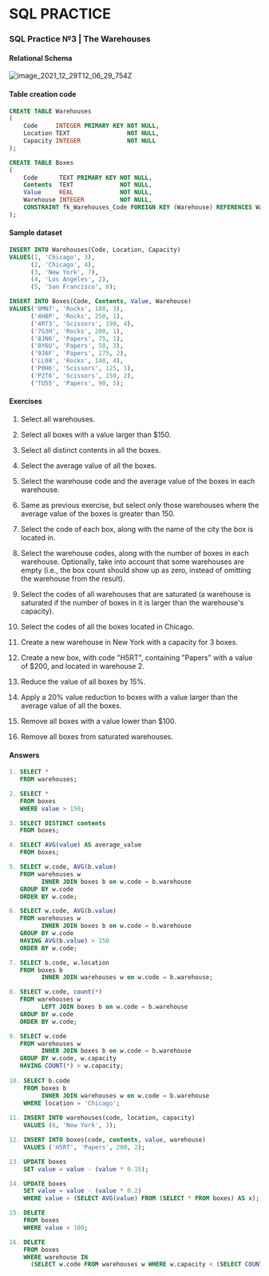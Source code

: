 # SQL PRACTICE

### SQL Practice №3 | The Warehouses

#### Relational Schema

![image_2021_12_29T12_06_29_754Z](https://user-images.githubusercontent.com/78149480/147871671-74d8d74a-b38c-4f97-a51f-4e36484d876c.png)

#### Table creation code

``` sql
CREATE TABLE Warehouses
(
    Code     INTEGER PRIMARY KEY NOT NULL,
    Location TEXT                NOT NULL,
    Capacity INTEGER             NOT NULL
);

CREATE TABLE Boxes
(
    Code      TEXT PRIMARY KEY NOT NULL,
    Contents  TEXT             NOT NULL,
    Value     REAL             NOT NULL,
    Warehouse INTEGER          NOT NULL,
    CONSTRAINT fk_Warehouses_Code FOREIGN KEY (Warehouse) REFERENCES Warehouses (Code)
);
 ```

#### Sample dataset

 ``` sql
INSERT INTO Warehouses(Code, Location, Capacity)
VALUES(1, 'Chicago', 3),
       (2, 'Chicago', 4),
       (3, 'New York', 7),
       (4, 'Los Angeles', 2),
       (5, 'San Francisco', 8);

INSERT INTO Boxes(Code, Contents, Value, Warehouse)
VALUES('0MN7', 'Rocks', 180, 3),
       ('4H8P', 'Rocks', 250, 1),
       ('4RT3', 'Scissors', 190, 4),
       ('7G3H', 'Rocks', 200, 1),
       ('8JN6', 'Papers', 75, 1),
       ('8Y6U', 'Papers', 50, 3),
       ('9J6F', 'Papers', 175, 2),
       ('LL08', 'Rocks', 140, 4),
       ('P0H6', 'Scissors', 125, 1),
       ('P2T6', 'Scissors', 150, 2),
       ('TU55', 'Papers', 90, 5);
 ```

#### Exercises

1. Select all warehouses.

2. Select all boxes with a value larger than $150.

3. Select all distinct contents in all the boxes.

4. Select the average value of all the boxes.

5. Select the warehouse code and the average value of the boxes in each warehouse.

6. Same as previous exercise, but select only those warehouses where the average value of the boxes is greater than 150.

7. Select the code of each box, along with the name of the city the box is located in.

8. Select the warehouse codes, along with the number of boxes in each warehouse. Optionally, take into account that some
   warehouses are empty (i.e., the box count should show up as zero, instead of omitting the warehouse from the result).

9. Select the codes of all warehouses that are saturated (a warehouse is saturated if the number of boxes in it is
   larger than the warehouse's capacity).

10. Select the codes of all the boxes located in Chicago.

11. Create a new warehouse in New York with a capacity for 3 boxes.

12. Create a new box, with code "H5RT", containing "Papers" with a value of $200, and located in warehouse 2.

13. Reduce the value of all boxes by 15%.

14. Apply a 20% value reduction to boxes with a value larger than the average value of all the boxes.

15. Remove all boxes with a value lower than $100.

16. Remove all boxes from saturated warehouses.

#### Answers

``` sql
1. SELECT *
   FROM warehouses;

2. SELECT *
   FROM boxes
   WHERE value > 150;

3. SELECT DISTINCT contents
   FROM boxes;

4. SELECT AVG(value) AS average_value
   FROM boxes;

5. SELECT w.code, AVG(b.value)
   FROM warehouses w
         INNER JOIN boxes b on w.code = b.warehouse
   GROUP BY w.code
   ORDER BY w.code;

6. SELECT w.code, AVG(b.value)
   FROM warehouses w
         INNER JOIN boxes b on w.code = b.warehouse
   GROUP BY w.code
   HAVING AVG(b.value) > 150
   ORDER BY w.code;

7. SELECT b.code, w.location
   FROM boxes b
         INNER JOIN warehouses w on w.code = b.warehouse;

8. SELECT w.code, count(*)
   FROM warehouses w
         LEFT JOIN boxes b on w.code = b.warehouse
   GROUP BY w.code
   ORDER BY w.code;

9. SELECT w.code
   FROM warehouses w
         INNER JOIN boxes b on w.code = b.warehouse
   GROUP BY w.code, w.capacity
   HAVING COUNT(*) > w.capacity;
    
10. SELECT b.code
    FROM boxes b
         INNER JOIN warehouses w on w.code = b.warehouse
    WHERE location = 'Chicago';
   
11. INSERT INTO warehouses(code, location, capacity)
    VALUES (6, 'New York', 3);

12. INSERT INTO boxes(code, contents, value, warehouse)
    VALUES ('H5RT', 'Papers', 200, 2);

13. UPDATE boxes
    SET value = value - (value * 0.15);

14. UPDATE boxes
    SET value = value - (value * 0.2)
    WHERE value > (SELECT AVG(value) FROM (SELECT * FROM boxes) AS x);

15. DELETE
    FROM boxes
    WHERE value < 100;

16. DELETE
    FROM boxes
    WHERE warehouse IN
      (SELECT w.code FROM warehouses w WHERE w.capacity < (SELECT COUNT(*) FROM boxes WHERE warehouse = w.code));                  
```
